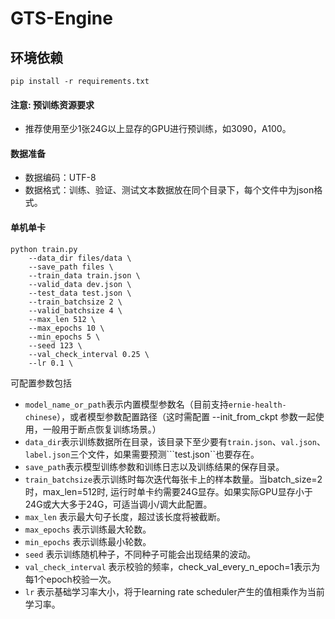 # GTS-Engine



## 环境依赖
```
pip install -r requirements.txt
```


#### 注意: 预训练资源要求

- 推荐使用至少1张24G以上显存的GPU进行预训练，如3090，A100。


#### 数据准备

- 数据编码：UTF-8
- 数据格式：训练、验证、测试文本数据放在同个目录下，每个文件中为json格式。



#### 单机单卡

```
python train.py 
    --data_dir files/data \
    --save_path files \
    --train_data train.json \
    --valid_data dev.json \
    --test_data test.json \
    --train_batchsize 2 \
    --valid_batchsize 4 \
    --max_len 512 \
    --max_epochs 10 \
    --min_epochs 5 \
    --seed 123 \
    --val_check_interval 0.25 \ 
    --lr 0.1 \
```


可配置参数包括
- ``model_name_or_path``表示内置模型参数名（目前支持``ernie-health-chinese``），或者模型参数配置路径（这时需配置 --init_from_ckpt 参数一起使用，一般用于断点恢复训练场景。）
- ``data_dir``表示训练数据所在目录，该目录下至少要有``train.json``、``val.json``、``label.json``三个文件，如果需要预测```test.json``也要存在。
- ``save_path``表示模型训练参数和训练日志以及训练结果的保存目录。
- ``train_batchsize``表示训练时每次迭代每张卡上的样本数量。当batch_size=2时，max_len=512时, 运行时单卡约需要24G显存。如果实际GPU显存小于24G或大大多于24G，可适当调小/调大此配置。
- ``max_len`` 表示最大句子长度，超过该长度将被截断。
- ``max_epochs`` 表示训练最大轮数。
- ``min_epochs`` 表示训练最小轮数。
- ``seed`` 表示训练随机种子，不同种子可能会出现结果的波动。
- ``val_check_interval`` 表示校验的频率，check_val_every_n_epoch=1表示为每1个epoch校验一次。
- ``lr`` 表示基础学习率大小，将于learning rate scheduler产生的值相乘作为当前学习率。

